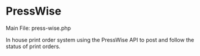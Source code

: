 # PressWise
Main File: press-wise.php

In house print order system using the PressWise API to post and follow the status of print orders.
